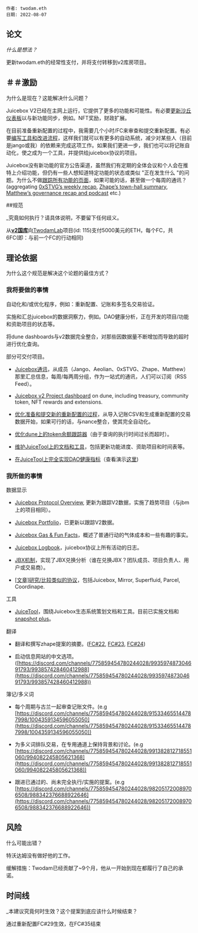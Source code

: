 
```纯文本
作者: twodam.eth
日期: 2022-08-07
```

## 论文

_什么是想法？_

更新twodam.eth的经常性支付，并将支付转移到v2库房项目。

## ＃＃激励

为什么是现在？这能解决什么问题？

Juicebox V2已经在主网上运行，它提供了更多的功能和可能性。有必要<u>更新沙丘仪表板</u>以与新功能同步，例如。NFT奖励，财政扩展。

在目前准备重新配置的过程中，我需要几个小时/FC来审查和提交重新配置。有必要<u>编写工具和改进流程</u>，这样我们就可以有更多的自动系统，减少对某些人（目前是jango或我）的依赖来完成这项工作。如果我们更进一步，我们也可以将记账自动化，使之成为一个工具，并提供给juicebox协议的项目。

Juicebox没有新功能的官方公告渠道，虽然我们有定期的全体会议和个人会在推特上介绍功能，但仍有一些人想知道特定功能的状态或类似 "正在发生什么 "的问题。为什么不做[跟踪所有功能的页面](https://juicetool.xyz/progress)，如果可能的话，甚至做一个每周的通讯？(aggregating [0xSTVG’s weekly recap](https://twitter.com/0xSTVG/status/1553734201685422080?s=20&t=e1c06889Cro0EnzP00plgQ), [Zhape’s town-hall summary](https://twitter.com/zhape1112/status/1556085798176337920?s=20&t=gIkYqWPVd4lk6LsBZqRm_Q), [Matthew’s governance recap and podcast](https://twitter.com/0xmatthewb/status/1554495858581839874?s=20&t=e1c06889Cro0EnzP00plgQ) etc.)

##规范

_究竟如何执行？请具体说明，不要留下任何歧义。

从<u>**v2国库**</u>向[TwodamLab](https://www.juicebox.money/@twodam)项目(id: 115)支付5000美元的ETH，每个FC，共6FC(即：与前一个FC的行动相同)

## 理论依据

为什么这个规范是解决这个论题的最佳方式？

### 我将要做的事情

自动化和/或优化程序，例如：重新配置、记账和多签名交易验证。

实施和汇总juicebox的数据洞察力，例如。DAO健康分析，正在开发的项目/功能和资助项目的状态等。

将dune dashboards与v2数据完全整合，对那些因数据量不断增加而导致的超时进行优化查询。

部分可交付项目。

- <u>Juicebox通讯</u>，从成员（Jango、Aeolian、0xSTVG、Zhape、Matthew）那里汇总信息，每周/每两周分组，作为一站式的通讯，人们可以订阅（RSS Feed）。

- <u>Juicebox v2 Project dashboard</u> on dune, including treasury, community token, NFT rewards and extensions.

- <u>优化准备和提交新的重新配置的过程</u>，从导入记账CSV和生成重新配置的交易数据开始，如果可行的话，与nance整合，使其完全自动化。

- <u>优化dune上的token余额跟踪器</u>（由于查询的执行时间过长而超时）。

- <u>维护JuiceTool上的文档和工具</u>，包括更新功能进度、资助项目和时间表等。

- <u>在JuiceTool上完全实现DAO健康指标</u>（查看演示[这里](https://juicetool.xyz/metric))

### 我所做的事情

数据显示

- [Juicebox Protocol Overview](https://dune.com/twodam/Juicebox-Protocol-Overview), 更新为跟踪V2数据，实施了趋势项目（与jbm上的项目相同）。

- [Juicebox Portfolio](https://dune.com/twodam/Juicebox-Portfolio)，已更新以跟踪V2数据。

- [Juicebox Gas & Fun Facts](https://dune.com/twodam/Juicebox-Gas-and-Fun-Facts)，概述了普通行动的气体成本和一些有趣的事实。

- [Juicebox Logbook](https://dune.com/twodam/Juicebox-Logbook)，juicebox协议上所有活动的日志。

- [JBX机制](https://dune.com/twodam/JBX-Mechanism)，实现了JBX兑换分析（谁在兑换JBX？团队成员、项目负责人、用户或交易商）。

- [[文章]研究/比较类似的协议](/5d7075f7a9c44094abad463e121dcf14)，包括Juicebox, Mirror, Superfluid, Parcel, Coordinape.

工具

- [JuiceTool](https://juicetool.xyz/)，围绕Juicebox生态系统策划文档和工具。目前已实施文档和[snapshot plus](https://juicetool.xyz/snapshot/jbdao.eth)。

翻译

- 翻译和撰写zhape提案的摘要。([FC#22](https://discord.com/channels/775859454780244028/916924794358882384/972417988189884426), [FC#23](https://discord.com/channels/775859454780244028/916924794358882384/977449718579888148), [FC#24](https://discord.com/channels/775859454780244028/916924794358882384/982516926695763978))

- 启动信息网站的中文选项。([https://discord.com/channels/775859454780244028/993597487304691793/993857428460412988](https://discord.com/channels/775859454780244028/993597487304691793/993857428460412988))

簿记/多义词

- 每个周期与古兰一起审查记账文件。(e.g [https://discord.com/channels/775859454780244028/915334655144787998/1004359134596055050](https://discord.com/channels/775859454780244028/915334655144787998/1004359134596055050))

- 为多义词排队交易，在专用通道上保持背景和讨论。(e.g [https://discord.com/channels/775859454780244028/991382812718551060/994082245805621368](https://discord.com/channels/775859454780244028/991382812718551060/994082245805621368))

- 跟进已通过的、尚未完全执行/实施的提案。(e.g [https://discord.com/channels/775859454780244028/982051720089706508/988342376688922646](https://discord.com/channels/775859454780244028/982051720089706508/988342376688922646))

## 风险

什么可能出错？

特沃达姆没有做好他的工作。

缓解措施：Twodam已经贡献了~9个月，他从一开始到现在都履行了自己的承诺。

## 时间线

_本建议究竟何时生效？这个提案到底应该什么时候结束？

通过重新配置FC#29生效，在FC#35结束
